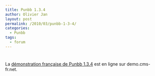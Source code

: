 ```yaml
---
title: Punbb 1.3.4
author: Olivier Jan
layout: post
permalink: /2010/03/punbb-1-3-4/
categories:
  - Punbb
tags:
  - forum
---
```

# 

La [démonstration française de Punbb 1.3.4][1] est en ligne sur demo.cms-fr.net.

 [1]: /demo/punbb/